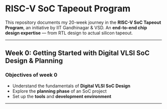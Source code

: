 # RISC-V SoC Tapeout Program  

This repository documents my 20-week journey in the **RISC-V SoC Tapeout Program**, an initiative by IIT Gandhinagar & VSD. An **end-to-end chip design expertise** — from RTL design to actual silicon tapeout.  

---

##  Week 0: Getting Started with Digital VLSI SoC Design & Planning  

### Objectives of week 0
- Understand the fundamentals of **Digital VLSI SoC Design**  
- Explore the **planning phase** of an SoC project  
- Set up the **tools** and **development environment**

---
